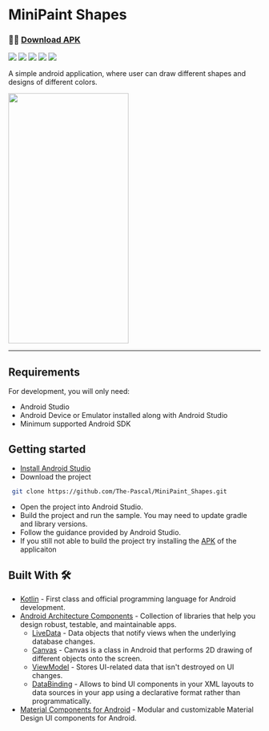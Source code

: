 # MiniPaint Shapes

### 👨‍💻 [Download APK](https://drive.google.com/file/d/1FzUPBhkmacIGHRdfsjxPiqIPsZw8u1S_/view?usp=sharing)

<img src="https://img.shields.io/badge/code_style-standard-brightgreen.svg"> <img src="https://img.shields.io/badge/architecture-MVVM-blue"> 
<img src="https://img.shields.io/badge/minSdk-21-orange"> <img src="https://img.shields.io/badge/targetSdk-32-lightgrey"> 
<img src="https://img.shields.io/badge/version-1-yellow">

A simple android application, where user can draw different shapes and designs of different colors.

<img src="https://user-images.githubusercontent.com/54761454/153617211-43af18f6-7cc6-4b34-997d-ef8f597ab909.gif" width="240" height="500" />


---
## Requirements

For development, you will only need:

* Android Studio
* Android Device or Emulator installed along with Android Studio
* Minimum supported Android SDK


## Getting started

- [Install Android Studio](https://developer.android.com/studio/install.html)
- Download the project 
```bash
 git clone https://github.com/The-Pascal/MiniPaint_Shapes.git 
```
- Open the project into Android Studio.
- Build the project and run the sample. You may need to update gradle and library versions. 
- Follow the guidance provided by Android Studio. 
- If you still not able to build the project try installing the [APK](https://drive.google.com/file/d/1FzUPBhkmacIGHRdfsjxPiqIPsZw8u1S_/view?usp=sharing) of the applicaiton


## Built With 🛠
- [Kotlin](https://kotlinlang.org/) - First class and official programming language for Android development.
- [Android Architecture Components](https://developer.android.com/topic/libraries/architecture) - Collection of libraries that help you design robust, testable, and maintainable apps.
  - [LiveData](https://developer.android.com/topic/libraries/architecture/livedata) - Data objects that notify views when the underlying database changes.
  - [Canvas](https://developer.android.com/reference/android/graphics/Canvas) - Canvas is a class in Android that performs 2D drawing of different objects onto the screen. 
  - [ViewModel](https://developer.android.com/topic/libraries/architecture/viewmodel) - Stores UI-related data that isn't destroyed on UI changes.
  - [DataBinding](https://developer.android.com/topic/libraries/data-binding) - Allows to bind UI components in your XML layouts to data sources in your app using a declarative format rather than programmatically.
- [Material Components for Android](https://github.com/material-components/material-components-android) - Modular and customizable Material Design UI components for Android.

